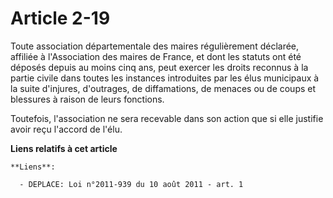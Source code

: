 # Article 2-19

Toute association départementale des maires régulièrement déclarée, affiliée à l'Association des maires de France, et dont
les statuts ont été déposés depuis au moins cinq ans, peut exercer les droits reconnus à la partie civile dans toutes les
instances introduites par les élus municipaux à la suite d'injures,   d'outrages, de diffamations, de menaces ou de coups et
blessures à raison de leurs fonctions. 

Toutefois, l'association ne sera recevable dans son action que si elle justifie avoir reçu l'accord de l'élu.

**Liens relatifs à cet article**

	**Liens**:

	  - DEPLACE: Loi n°2011-939 du 10 août 2011 - art. 1
